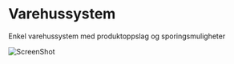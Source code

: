 # Varehussystem
Enkel varehussystem med produktoppslag og sporingsmuligheter

![ScreenShot](https://raw.github.com/kims89/Varehussystem/tree/master/Screenshots)
